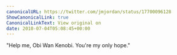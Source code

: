 ```yaml
---
canonicalURL: https://twitter.com/jmjordan/status/17700096128
ShowCanonicalLink: true
CanonicalLinkText: View original on
date: 2010-07-04T05:08:45+00:00
---
```

"Help me, Obi Wan Kenobi. You're my only hope."